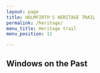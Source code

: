 ```yaml
---
layout: page
title: HOLMFIRTH'S HERITAGE TRAIL
permalink: /heritage/
menu_title: Heritage trail
menu_position: 11

---
```


## Windows on the Past

